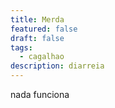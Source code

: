 ```yaml
---
title: Merda
featured: false
draft: false
tags:
  - cagalhao
description: diarreia
---
```

nada funciona